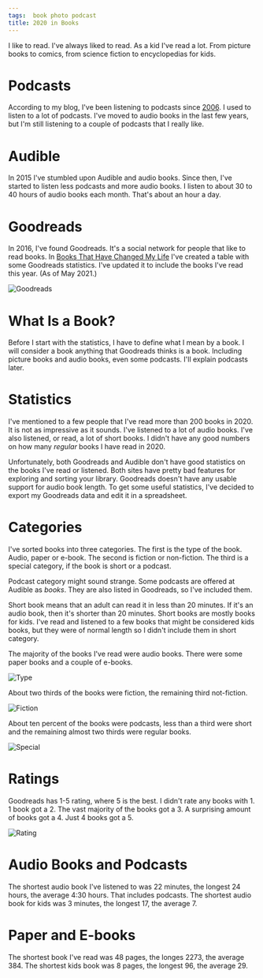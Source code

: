 ```yaml
---
tags:  book photo podcast
title: 2020 in Books
---
```

I like to read. I've always liked to read. As a kid I've read a lot. From picture books to comics, from science fiction to encyclopedias for kids.

# Podcasts

According to my blog, I've been listening to podcasts since [2006](/tags/podcast). I used to listen to a lot of podcasts. I've moved to audio books in the last few years, but I'm still listening to a couple of podcasts that I really like.

# Audible

In 2015 I've stumbled upon Audible and audio books. Since then, I've started to listen less podcasts and more audio books. I listen to about 30 to 40 hours of audio books each month. That's about an hour a day.

# Goodreads

In 2016, I've found Goodreads. It's a social network for people that like to read books. In [Books That Have Changed My Life](/books-that-have-changed-my-life) I've created a table with some Goodreads statistics. I've updated it to include the books I've read this year. (As of May 2021.)

![Goodreads](/assets/2020-in-books/goodreads.png "Goodreads")

# What Is a Book?

Before I start with the statistics, I have to define what I mean by a book. I will consider a book anything that Goodreads thinks is a book. Including picture books and audio books, even some podcasts. I'll explain podcasts later.

# Statistics

I've mentioned to a few people that I've read more than 200 books in 2020. It is not as impressive as it sounds. I've listened to a lot of audio books. I've also listened, or read, a lot of short books. I didn't have any good numbers on how many *regular* books I have read in 2020.

Unfortunately, both Goodreads and Audible don't have good statistics on the books I've read or listened. Both sites have pretty bad features for exploring and sorting your library. Goodreads doesn't have any usable support for audio book length. To get some useful statistics, I've decided to export my Goodreads data and edit it in a spreadsheet.

# Categories

I've sorted books into three categories. The first is the type of the book. Audio, paper or e-book. The second is fiction or non-fiction. The third is a special category, if the book is short or a podcast.

Podcast category might sound strange. Some podcasts are offered at Audible as *books*. They are also listed in Goodreads, so I've included them.

Short book means that an adult can read it in less than 20 minutes. If it's an audio book, then it's shorter than 20 minutes. Short books are mostly books for kids. I've read and listened to a few books that might be considered kids books, but they were of normal length so I didn't include them in short category.

The majority of the books I've read were audio books. There were some paper books and a couple of e-books.

![Type](/assets/2020-in-books/type.png "Type")

About two thirds of the books were fiction, the remaining third not-fiction.

![Fiction](/assets/2020-in-books/fiction.png "Fiction")

About ten percent of the books were podcasts, less than a third were short and the remaining almost two thirds were regular books.

![Special](/assets/2020-in-books/special.png "Special")

# Ratings

Goodreads has 1-5 rating, where 5 is the best. I didn't rate any books with 1. 1 book got a 2. The vast majority of the books got a 3. A surprising amount of books got a 4. Just 4 books got a 5.

![Rating](/assets/2020-in-books/rating.png "Rating")

# Audio Books and Podcasts

The shortest audio book I've listened to was 22 minutes, the longest 24 hours, the average 4:30 hours. That includes podcasts. The shortest audio book for kids was 3 minutes, the longest 17, the average 7.

# Paper and E-books

The shortest book I've read was 48 pages, the longes 2273, the average 384. The shortest kids book was 8 pages, the longest 96, the average 29.
